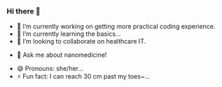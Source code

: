 ### Hi there 👋


- 🔭 I’m currently working on getting more practical coding experience.
- 🌱 I’m currently learning the basics...
- 👯 I’m looking to collaborate on healthcare IT. 
<!-- - 🤔 I’m looking for help with  -->
- 💬 Ask me about nanomedicine!
<!-- - 📫 How to reach me:  -->
- 😄 Pronouns: she/her...
- ⚡ Fun fact: I can reach 30 cm past my toes~...

<!--
**rhynathea/rhynathea** is a ✨ _special_ ✨ repository because its `README.md` (this file) appears on your GitHub profile.

Here are some ideas to get you started:-->



